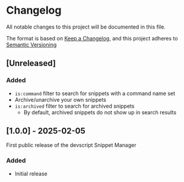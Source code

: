 # Changelog

All notable changes to this project will be documented in this file.

The format is based on [Keep a Changelog](https://keepachangelog.com/), and this project adheres to [Semantic Versioning](https://semver.org/)


## [Unreleased]


### Added

- `is:command` filter to search for snippets with a command name set
- Archive/unarchive your own snippets
- `is:archived` filter to search for archived snippets
    - By default, archived snippets do not show up in search results


## [1.0.0] - 2025-02-05

First public release of the devscript Snippet Manager


### Added

- Initial release
